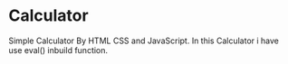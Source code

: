 # Calculator
Simple Calculator By HTML CSS and JavaScript.
In this Calculator i have use eval() inbuild function.
